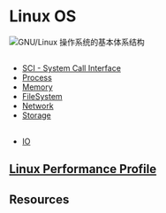 # Linux OS

![GNU/Linux 操作系统的基本体系结构](pic/GNU-Linux-arch.png)


## 
* [SCI - System Call Interface](https://github.com/SunnnyChan/knowledge-Sys-of-CS/tree/master/language/C/linux-c/sys-call)
* [Process]()
* [Memory]()
* [FileSystem](fs/README.md)
* [Network](network/README.md)
* [Storage](storage/README.md)

##
* [IO](io/README.md)


## [Linux Performance Profile](https://github.com/SunnnyChan/knowledge-Sys-of-Testing/blob/master/perf/Linux)

## Resources

